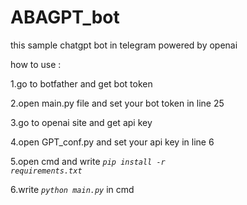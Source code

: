 # ABAGPT_bot
this sample chatgpt bot in telegram  powered by openai



how to use :


1.go to botfather and get bot token    

2.open main.py file and set your bot token in line 25

3.go to openai site and get api key

4.open GPT_conf.py and set your api key in line 6

5.open cmd and write <code><i>pip install -r requirements.txt</i></code>

6.write <code><i>python main.py</i></code> in cmd
